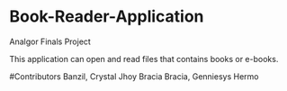 # Book-Reader-Application
Analgor Finals Project

This application can open and read files that contains books or e-books.

#Contributors
Banzil, Crystal Jhoy Bracia
Bracia, Genniesys Hermo
